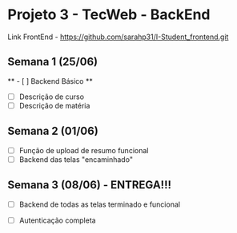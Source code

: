 # Projeto 3 - TecWeb - BackEnd
Link FrontEnd - https://github.com/sarahp31/I-Student_frontend.git  <br/>
## Semana 1 (25/06)
** - [ ] Backend Básico **
- [ ] Descrição de curso
- [ ] Descrição de matéria <br/>

## Semana 2 (01/06)
- [ ] Função de upload de resumo funcional
- [ ] Backend das telas "encaminhado" <br/>

## Semana 3 (08/06) - ENTREGA!!!
- [ ] Backend de todas as telas terminado e funcional
- [ ] Autenticação completa



